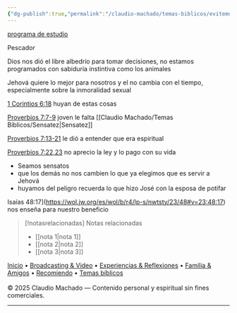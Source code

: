 ```yaml
---
{"dg-publish":true,"permalink":"/claudio-machado/temas-biblicos/evitemos-situaciones-peligrosas/","title":"Evitemos situaciones peligrosas","tags":["Tentación"]}
---
```


[programa de estudio](https://wol.jw.org/es/wol/meetings/r4/lp-s/2025/14)

Pescador 

Dios nos dió el libre albedrío para tomar decisiones, no estamos programados con sabiduría instintiva como los animales 

Jehová quiere lo mejor para nosotros y el no cambia con el tiempo, especialmente sobre la inmoralidad sexual 

[1 Corintios 6:18](https://wol.jw.org/es/wol/b/r4/lp-s/nwtsty/46/6#v=46:6:18) huyan de estas cosas 

[Proverbios 7:7-9](https://wol.jw.org/es/wol/bc/r4/lp-s/202025085/2/0) joven le falta [[Claudio Machado/Temas Bíblicos/Sensatez\|Sensatez]] 

[Proverbios 7:13-21](https://wol.jw.org/es/wol/bc/r4/lp-s/202025085/2/1) le dió a entender que era espiritual 

[Proverbios 7:22,23](https://wol.jw.org/es/wol/bc/r4/lp-s/202025085/3/0) no aprecio la ley y lo pago con su vida 

- Seamos sensatos 
- que los demás no nos cambien lo que ya elegimos que es servir a Jehová 
- huyamos del peligro recuerda lo que hizo José con la esposa de potifar 

Isaías 48:17](https://wol.jw.org/es/wol/b/r4/lp-s/nwtsty/23/48#v=23:48:17) nos enseña para nuestro beneficio



> [!notasrelacionadas] Notas relacionadas
> - [[nota 1\|nota 1]]
> - [[nota 2\|nota 2]]
> - [[nota 3\|nota 3]]

<div class="pie-simple">
  <a href="https://mis-apuntes-psi.vercel.app/">Inicio</a> •
  <a href="https://mis-apuntes-psi.vercel.app/claudio-machado/brodcasting-and-videos/principial-brodcasting-and-video/">Broadcasting & Video</a> •
  <a href="https://mis-apuntes-psi.vercel.app/claudio-machado/experiencias-and-reflexiones/experiencias-and-reflexiones/">Experiencias & Reflexiones</a> •
  <a href="https://mis-apuntes-psi.vercel.app/claudio-machado/familia-and-amigos/familia-and-amigos/">Familia & Amigos</a> •
  <a href="https://mis-apuntes-psi.vercel.app/claudio-machado/recomendaciones/recomiendo/">Recomiendo</a> •
  <a href="https://mis-apuntes-psi.vercel.app/claudio-machado/temas-biblicos/temas-biblicos/">Temas bíblicos</a>
  <br><br>
  <span class="legal">© 2025 Claudio Machado — Contenido personal y espiritual sin fines comerciales.</span>
</div>

---

